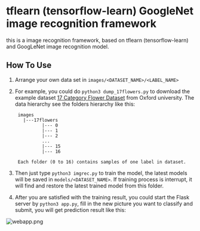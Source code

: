 # tflearn (tensorflow-learn) GoogleNet image recognition framework


this is a image recognition framework, based on tflearn (tensorflow-learn) and GoogLeNet image recognition model.

## How To Use

1. Arrange your own data set in `images/<DATASET_NAME>/<LABEL_NAME>`
2. For example, you could do `python3 dump_17flowers.py` to download  the example dataset [17 Category Flower Dataset](a2) from Oxford university. The data hierarchy see the folders hierarchy like this:
   
   ```
    images  
      |---17flowers  
             |--- 0  
             |--- 1  
             |--- 2  
             ...
             |--- 15  
             |--- 16  
             
    Each folder (0 to 16) contains samples of one label in dataset.
   ```

3. Then just type `python3 imgrec.py` to train the model, the latest models will be saved in `models/<DATASET_NAME>`. If training process is interrupt, it will find and restore the latest trained model from this folder.
   
4. After you are satisfied with the training result, you could start the Flask server by `python3 app.py`, fill in the new picture you want to classify and submit, you will get prediction result like this:

![webapp.png](a3)


[a1]: https://github.com/tflearn/tflearn/blob/master/examples/images/googlenet.py
[a2]: http://www.robots.ox.ac.uk/~vgg/data/flowers/17/
[a3]: webapp.png